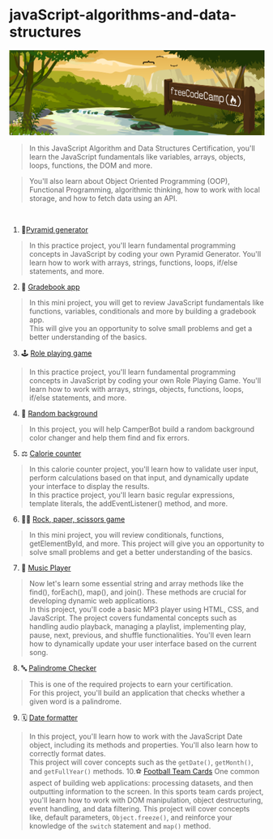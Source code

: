 # javaScript-algorithms-and-data-structures
![freecodecamp img](imagens/image.png)

> In this JavaScript Algorithm and Data Structures Certification, you'll learn the JavaScript fundamentals like variables, arrays, objects, loops, functions, the DOM and more.

> You'll also learn about Object Oriented Programming (OOP), Functional Programming, algorithmic thinking, how to work with local storage, and how to fetch data using an API.

<br>

1. 🔺[Pyramid generator](01-pyramid-generator)
> In this practice project, you'll learn fundamental programming concepts in JavaScript by coding your own Pyramid Generator. You'll learn how to work with arrays, strings, functions, loops, if/else statements, and more.
2. 🎒 [Gradebook app](02-gradebook-app)
> In this mini project, you will get to review JavaScript fundamentals like functions, variables, conditionals and more by building a gradebook app.  
> This will give you an opportunity to solve small problems and get a better understanding of the basics.
3. 🕹️ [Role playing game](03-role-playing-game)
> In this practice project, you'll learn fundamental programming concepts in JavaScript by coding your own Role Playing Game. You'll learn how to work with arrays, strings, objects, functions, loops, if/else statements, and more.
4. 🔵 [Random background](04-random-background)
> In this project, you will help CamperBot build a random background color changer and help them find and fix errors.
5. ⚖️ [Calorie counter](05-calorie-counter)
> In this calorie counter project, you'll learn how to validate user input, perform calculations based on that input, and dynamically update your interface to display the results.  
>In this practice project, you'll learn basic regular expressions, template literals, the addEventListener() method, and more.
6. 👋🏻 [Rock, paper, scissors game](06-rock-paper-scissors/)
>In this mini project, you will review conditionals, functions, getElementById, and more. This project will give you an opportunity to solve small problems and get a better understanding of the basics.
7. 🎵 [Music Player](07-music-player)
>Now let's learn some essential string and array methods like the find(), forEach(), map(), and join(). These methods are crucial for developing dynamic web applications.  
>In this project, you'll code a basic MP3 player using HTML, CSS, and JavaScript. The project covers fundamental concepts such as handling audio playback, managing a playlist, implementing play, pause, next, previous, and shuffle functionalities. You'll even learn how to dynamically update your user interface based on the current song.
8. 🔤 [Palindrome Checker](09-palindrome-checker)
>This is one of the required projects to earn your certification.  
>For this project, you'll build an application that checks whether a given word is a palindrome.
9. 🗓️ [Date formatter](08-date-formatter)
>In this project, you'll learn how to work with the JavaScript Date object, including its methods and properties. You'll also learn how to correctly format dates.  
>This project will cover concepts such as the `getDate()`, `getMonth()`, and `getFullYear()` methods.
10.⚽ [Football Team Cards](10-football-team-cards)
> One common aspect of building web applications: processing datasets, and then outputting information to the screen. In this sports team cards project, you'll learn how to work with DOM manipulation, object destructuring, event handling, and data filtering.
> This project will cover concepts like, default parameters, `Object.freeze()`, and reinforce your knowledge of the `switch` statement and `map()` method.